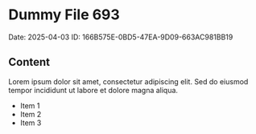 # Dummy File 693

Date: 2025-04-03
ID: 166B575E-0BD5-47EA-9D09-663AC981BB19

## Content

Lorem ipsum dolor sit amet, consectetur adipiscing elit.
Sed do eiusmod tempor incididunt ut labore et dolore magna aliqua.

* Item 1
* Item 2
* Item 3
